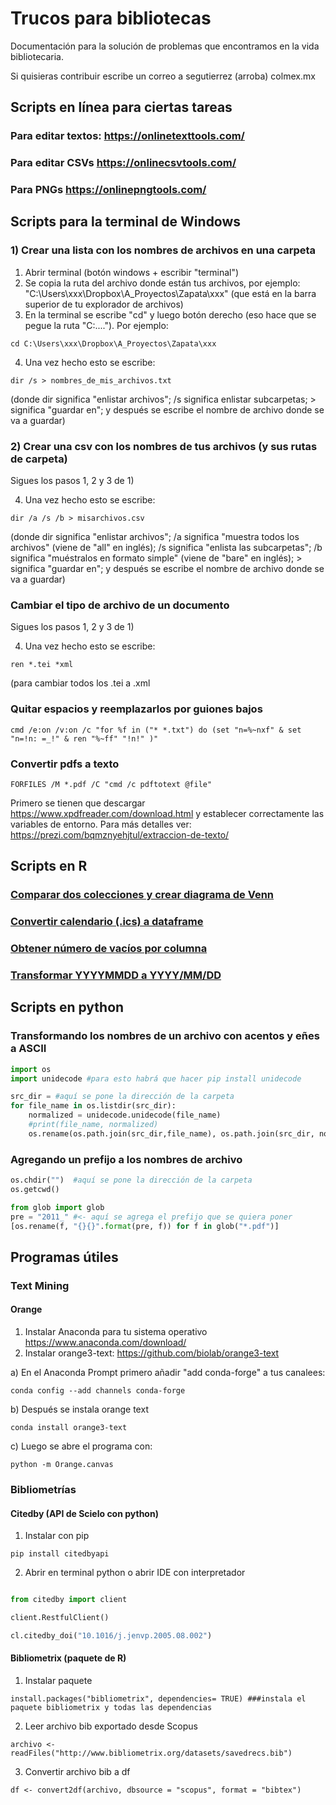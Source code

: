 # Trucos para bibliotecas
Documentación para la solución de problemas que encontramos en la vida bibliotecaria.

Si quisieras contribuir escribe un correo a segutierrez (arroba) colmex.mx

## Scripts en línea para ciertas tareas

### Para editar textos: https://onlinetexttools.com/

### Para editar CSVs https://onlinecsvtools.com/

### Para PNGs https://onlinepngtools.com/


## Scripts para la terminal de Windows

### 1) Crear una lista con los nombres de archivos en una carpeta

1. Abrir terminal (botón windows + escribir "terminal")
2. Se copia la ruta del archivo donde están tus archivos, por ejemplo: "C:\Users\xxx\Dropbox\A_Proyectos\Zapata\xxx" (que está en la barra superior de tu explorador de archivos)
3. En la terminal se escribe "cd" y luego botón derecho (eso hace que se pegue la ruta "C:\...."). Por ejemplo: 
```winbatch
cd C:\Users\xxx\Dropbox\A_Proyectos\Zapata\xxx
```
4. Una vez hecho esto se escribe:
```winbatch
dir /s > nombres_de_mis_archivos.txt
```
(donde dir significa "enlistar archivos"; /s significa enlistar subcarpetas; > significa "guardar en"; y después se escribe el nombre de archivo donde se va a guardar)

### 2) Crear una csv con los nombres de tus archivos (y sus rutas de carpeta)

Sigues los pasos 1, 2 y 3 de 1)

4. Una vez hecho esto se escribe:
```winbatch
dir /a /s /b > misarchivos.csv
```

(donde dir significa "enlistar archivos"; /a significa "muestra todos los archivos" (viene de "all" en inglés); /s significa "enlista las subcarpetas"; /b significa "muéstralos en formato simple" (viene de "bare" en inglés); > significa "guardar en"; y después se escribe el nombre de archivo donde se va a guardar)

### Cambiar el tipo de archivo de un documento
Sigues los pasos 1, 2 y 3 de 1)

4. Una vez hecho esto se escribe:
```winbatch
ren *.tei *xml
```

(para cambiar todos los .tei a .xml

### Quitar espacios y reemplazarlos por guiones bajos
```winbatch
cmd /e:on /v:on /c "for %f in ("* *.txt") do (set "n=%~nxf" & set "n=!n: =_!" & ren "%~ff" "!n!" )" 
```

### Convertir pdfs a texto
```winbatch
FORFILES /M *.pdf /C "cmd /c pdftotext @file" 
```
Primero se tienen que descargar https://www.xpdfreader.com/download.html y establecer correctamente las variables de entorno. Para más detalles ver: https://prezi.com/bqmznyehjtul/extraccion-de-texto/

## Scripts en R

### [Comparar dos colecciones y crear diagrama de Venn](https://github.com/ColmexBDCV/tricks_for_librarians/blob/master/RCode/CompareCollectionsData.R)

### [Convertir calendario (.ics) a dataframe](https://github.com/ColmexBDCV/tricks_for_librarians/blob/master/RCode/ICStoDataFrame.R)

### [Obtener número de vacíos por columna](https://github.com/ColmexBDCV/tricks_for_librarians/blob/master/RCode/obtener_numerodevacios_porcolumna.R)

### [Transformar YYYYMMDD a YYYY/MM/DD](https://github.com/ColmexBDCV/tricks_for_librarians/blob/master/RCode/from_string2date.R)

## Scripts en python

### Transformando los nombres de un archivo con acentos y eñes a ASCII

```python
import os
import unidecode #para esto habrá que hacer pip install unidecode

src_dir = #aquí se pone la dirección de la carpeta
for file_name in os.listdir(src_dir): 
    normalized = unidecode.unidecode(file_name)
    #print(file_name, normalized)
    os.rename(os.path.join(src_dir,file_name), os.path.join(src_dir, normalized))
```

### Agregando un prefijo a los nombres de archivo
```python
os.chdir("")  #aquí se pone la dirección de la carpeta
os.getcwd()

from glob import glob
pre = "2011_" #<- aquí se agrega el prefijo que se quiera poner
[os.rename(f, "{}{}".format(pre, f)) for f in glob("*.pdf")]
```

## Programas útiles

### Text Mining

#### Orange

1. Instalar Anaconda para tu sistema operativo https://www.anaconda.com/download/
2. Instalar orange3-text: https://github.com/biolab/orange3-text


a) En el Anaconda Prompt primero añadir "add conda-forge" a tus canalees:

    conda config --add channels conda-forge

b) Después se instala orange text

    conda install orange3-text

c) Luego se abre el programa con:

    python -m Orange.canvas
   
### Bibliometrías 

#### Citedby (API de Scielo con python)


1. Instalar con pip

```pip install citedbyapi```


2. Abrir en terminal python o abrir IDE con interpretador

```python

from citedby import client

client.RestfulClient()

cl.citedby_doi("10.1016/j.jenvp.2005.08.002")

```

#### Bibliometrix (paquete de R)

1. Instalar paquete

```install.packages("bibliometrix", dependencies= TRUE) ###instala el paquete bibliometrix y todas las dependencias```

2. Leer archivo bib exportado desde Scopus

```archivo <- readFiles("http://www.bibliometrix.org/datasets/savedrecs.bib")```

3. Convertir archivo bib a df

 ```df <- convert2df(archivo, dbsource = "scopus", format = "bibtex")```
